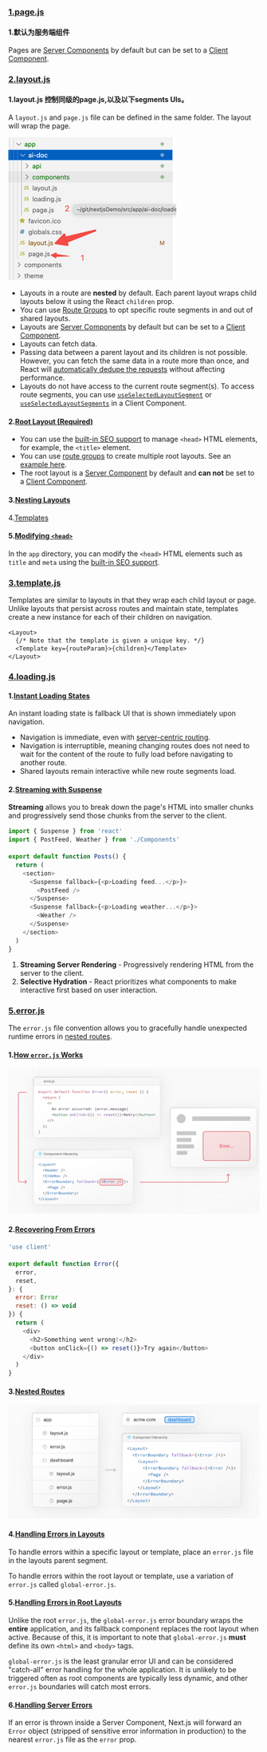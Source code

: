 ### [1.page.js](https://nextjs.org/docs/app/building-your-application/routing/pages-and-layouts#pages)

#### 1.默认为服务端组件

Pages are [Server Components](https://nextjs.org/docs/getting-started/react-essentials) by default but can be set to a [Client Component](https://nextjs.org/docs/getting-started/react-essentials#client-components).



### [2.layout.js](https://nextjs.org/docs/app/building-your-application/routing/pages-and-layouts#layouts)

#### 1.layout.js 控制同级的page.js,以及以下segments UIs。

A `layout.js` and `page.js` file can be defined in the same folder. The layout will wrap the page.



<img src="../../../../image/image-20230731210531234.png" alt="image-20230731210531234" style="zoom:50%;" />

- Layouts in a route are **nested** by default. Each parent layout wraps child layouts below it using the React `children` prop.
- You can use [Route Groups](https://nextjs.org/docs/app/building-your-application/routing/route-groups) to opt specific route segments in and out of shared layouts.
- Layouts are [Server Components](https://nextjs.org/docs/getting-started/react-essentials) by default but can be set to a [Client Component](https://nextjs.org/docs/getting-started/react-essentials#client-components).
- Layouts can fetch data.
- Passing data between a parent layout and its children is not possible. However, you can fetch the same data in a route more than once, and React will [automatically dedupe the requests](https://nextjs.org/docs/app/building-your-application/data-fetching#automatic-fetch-request-deduping) without affecting performance.
- Layouts do not have access to the current route segment(s). To access route segments, you can use [`useSelectedLayoutSegment`](https://nextjs.org/docs/app/api-reference/functions/use-selected-layout-segment) or [`useSelectedLayoutSegments`](https://nextjs.org/docs/app/api-reference/functions/use-selected-layout-segments) in a Client Component.

#### 2.[Root Layout (Required)](https://nextjs.org/docs/app/building-your-application/routing/pages-and-layouts#root-layout-required)

- You can use the [built-in SEO support](https://nextjs.org/docs/app/building-your-application/optimizing/metadata) to manage `<head>` HTML elements, for example, the `<title>` element.
- You can use [route groups](https://nextjs.org/docs/app/building-your-application/routing/route-groups) to create multiple root layouts. See an [example here](https://nextjs.org/docs/app/building-your-application/routing/route-groups#creating-multiple-root-layouts).
- The root layout is a [Server Component](https://nextjs.org/docs/getting-started/react-essentials) by default and **can not** be set to a [Client Component](https://nextjs.org/docs/getting-started/react-essentials#client-components).

#### 3.[Nesting Layouts](https://nextjs.org/docs/app/building-your-application/routing/pages-and-layouts#nesting-layouts)

4.[Templates](https://nextjs.org/docs/app/building-your-application/routing/pages-and-layouts#templates)

#### 5.[Modifying `<head>`](https://nextjs.org/docs/app/building-your-application/routing/pages-and-layouts#modifying-head)

In the `app` directory, you can modify the `<head>` HTML elements such as `title` and `meta` using the [built-in SEO support](https://nextjs.org/docs/app/building-your-application/optimizing/metadata).

### [3.template.js](https://nextjs.org/docs/app/building-your-application/routing/pages-and-layouts#templates)

Templates are similar to layouts in that they wrap each child layout or page. Unlike layouts that persist across routes and maintain state, templates create a new instance for each of their children on navigation.

```
<Layout>
  {/* Note that the template is given a unique key. */}
  <Template key={routeParam}>{children}</Template>
</Layout>
```

### [4.loading.js](https://nextjs.org/docs/app/building-your-application/routing/loading-ui-and-streaming)

#### 1.[Instant Loading States](https://nextjs.org/docs/app/building-your-application/routing/loading-ui-and-streaming#instant-loading-states)

An instant loading state is fallback UI that is shown immediately upon navigation.

- Navigation is immediate, even with [server-centric routing](https://nextjs.org/docs/app/building-your-application/routing/linking-and-navigating#how-routing-and-navigation-works).
- Navigation is interruptible, meaning changing routes does not need to wait for the content of the route to fully load before navigating to another route.
- Shared layouts remain interactive while new route segments load.

#### 2.[Streaming with Suspense](https://nextjs.org/docs/app/building-your-application/routing/loading-ui-and-streaming#streaming-with-suspense)

**Streaming** allows you to break down the page's HTML into smaller chunks and progressively send those chunks from the server to the client.

```javascript
import { Suspense } from 'react'
import { PostFeed, Weather } from './Components'
 
export default function Posts() {
  return (
    <section>
      <Suspense fallback={<p>Loading feed...</p>}>
        <PostFeed />
      </Suspense>
      <Suspense fallback={<p>Loading weather...</p>}>
        <Weather />
      </Suspense>
    </section>
  )
}
```

1. **Streaming Server Rendering** - Progressively rendering HTML from the server to the client.
2. **Selective Hydration** - React prioritizes what components to make interactive first based on user interaction.

### [5.error.js](https://nextjs.org/docs/app/building-your-application/routing/error-handling)

The `error.js` file convention allows you to gracefully handle unexpected runtime errors in [nested routes](https://nextjs.org/docs/app/building-your-application/routing#nested-routes).

#### 1.[How `error.js` Works](https://nextjs.org/docs/app/building-your-application/routing/error-handling#how-errorjs-works)

 <img src="../../../../image/image-20230801223018290.png" alt="image-20230801223018290" style="zoom:50%;" />



#### 2.[Recovering From Errors](https://nextjs.org/docs/app/building-your-application/routing/error-handling#recovering-from-errors)

```javascript
'use client'
 
export default function Error({
  error,
  reset,
}: {
  error: Error
  reset: () => void
}) {
  return (
    <div>
      <h2>Something went wrong!</h2>
      <button onClick={() => reset()}>Try again</button>
    </div>
  )
}
```

#### 3.[Nested Routes](https://nextjs.org/docs/app/building-your-application/routing/error-handling#nested-routes)

![image-20230802191305358](../../../../image/image-20230802191305358.png)

#### 4.[Handling Errors in Layouts](https://nextjs.org/docs/app/building-your-application/routing/error-handling#handling-errors-in-layouts)

To handle errors within a specific layout or template, place an `error.js` file in the layouts parent segment.

To handle errors within the root layout or template, use a variation of `error.js` called `global-error.js`.

#### 5.[Handling Errors in Root Layouts](https://nextjs.org/docs/app/building-your-application/routing/error-handling#handling-errors-in-root-layouts)

Unlike the root `error.js`, the `global-error.js` error boundary wraps the **entire** application, and its fallback component replaces the root layout when active. Because of this, it is important to note that `global-error.js` **must** define its own `<html>` and `<body>` tags.

`global-error.js` is the least granular error UI and can be considered "catch-all" error handling for the whole application. It is unlikely to be triggered often as root components are typically less dynamic, and other `error.js` boundaries will catch most errors.

#### 6.[Handling Server Errors](https://nextjs.org/docs/app/building-your-application/routing/error-handling#handling-server-errors)

If an error is thrown inside a Server Component, Next.js will forward an `Error` object (stripped of sensitive error information in production) to the nearest `error.js` file as the `error` prop.
